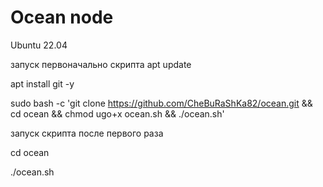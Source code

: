 # Ocean node
Ubuntu 22.04

запуск первоначально скрипта
apt update

apt install git -y

sudo bash -c 'git clone https://github.com/CheBuRaShKa82/ocean.git && cd ocean && chmod ugo+x ocean.sh && ./ocean.sh'



запуск скрипта после первого раза

cd ocean

./ocean.sh
